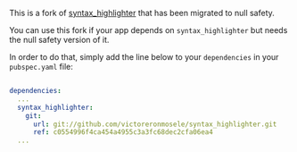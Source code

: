 This is a fork of [syntax_highlighter](https://github.com/viztushar/syntax_highlighter) that has been migrated to null safety.

You can use this fork if your app depends on `syntax_highlighter` but needs the null safety version of it.

In order to do that, simply add the line below to your `dependencies` in your `pubspec.yaml` file:

```yaml

dependencies:
  ...
  syntax_highlighter: 
    git:
      url: git://github.com/victoreronmosele/syntax_highlighter.git
      ref: c0554996f4ca454a4955c3a3fc68dec2cfa06ea4
  ...
```
